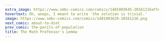 ```yaml
---
extra_image: https://www.smbc-comics.com/comics/1481903645-20161216after.png
hovertext: Oh, woops, I meant to write 'the solution is trivial.'
image: https://www.smbc-comics.com/comics/1481903629-20161216.png
next_comic: about-to-diet
prev_comic: the-perils-of-population
title: The Math Professor's Lemma
---
```


